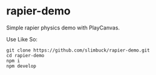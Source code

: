 # rapier-demo

Simple rapier physics demo with PlayCanvas.

Use Like So:

```
git clone https://github.com/slimbuck/rapier-demo.git
cd rapier-demo
npm i
npm develop
```
